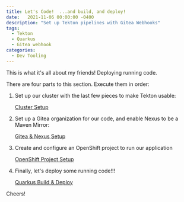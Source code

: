 ```yaml
---
title: Let's Code!  ...and build, and deploy!
date:   2021-11-06 00:00:00 -0400
description: "Set up Tekton pipelines with Gitea Webhooks"
tags:
  - Tekton
  - Quarkus
  - Gitea webhook
categories:
  - Dev Tooling
---
```


This is what it's all about my friends!  Deploying running code.

There are four parts to this section.  Execute them in order:

1. Set up our cluster with the last few pieces to make Tekton usable:

   [Cluster Setup](/home-lab/pipelines-cluster-setup/)

1. Set up a Gitea organization for our code, and enable Nexus to be a Maven Mirror:

   [Gitea & Nexus Setup](/home-lab/pipelines-gitea-nexus-setup/)

1. Create and configure an OpenShift project to run our application

   [OpenShift Project Setup](/home-lab/pipelines-project-setup/)

1. Finally, let's deploy some running code!!!

   [Quarkus Build & Deploy](/home-lab/quarkus-gitea-webhook-demo/)

Cheers!
